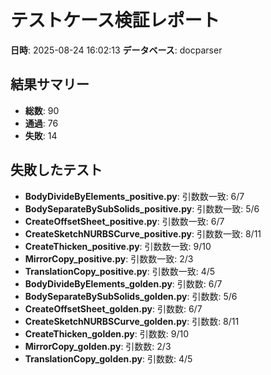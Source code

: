 # テストケース検証レポート

**日時**: 2025-08-24 16:02:13
**データベース**: docparser

## 結果サマリー

- **総数**: 90
- **通過**: 76
- **失敗**: 14

## 失敗したテスト

- **BodyDivideByElements_positive.py**: 引数数一致: 6/7
- **BodySeparateBySubSolids_positive.py**: 引数数一致: 5/6
- **CreateOffsetSheet_positive.py**: 引数数一致: 6/7
- **CreateSketchNURBSCurve_positive.py**: 引数数一致: 8/11
- **CreateThicken_positive.py**: 引数数一致: 9/10
- **MirrorCopy_positive.py**: 引数数一致: 2/3
- **TranslationCopy_positive.py**: 引数数一致: 4/5
- **BodyDivideByElements_golden.py**: 引数数: 6/7
- **BodySeparateBySubSolids_golden.py**: 引数数: 5/6
- **CreateOffsetSheet_golden.py**: 引数数: 6/7
- **CreateSketchNURBSCurve_golden.py**: 引数数: 8/11
- **CreateThicken_golden.py**: 引数数: 9/10
- **MirrorCopy_golden.py**: 引数数: 2/3
- **TranslationCopy_golden.py**: 引数数: 4/5
